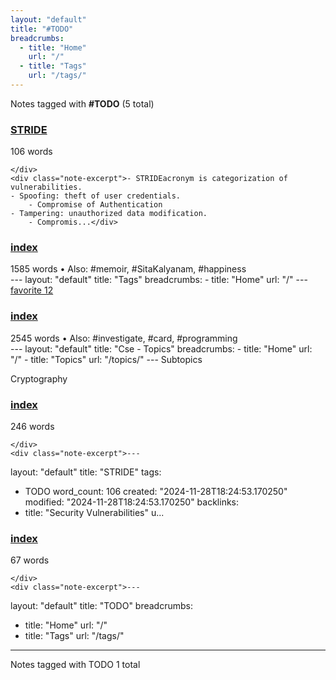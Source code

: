 ```yaml
---
layout: "default"
title: "#TODO"
breadcrumbs:
  - title: "Home"
    url: "/"
  - title: "Tags"
    url: "/tags/"
---
```

Notes tagged with **#TODO** (5 total)

<div class="note-grid">

<div class="note-card">
    <h3><a href="cse/cryptography/stride/">STRIDE</a></h3>
    <div class="note-meta">
        106 words
        
    </div>
    <div class="note-excerpt">- STRIDEacronym is categorization of vulnerabilities.
	- Spoofing: theft of user credentials.
		- Compromise of Authentication
	- Tampering: unauthorized data modification.
		- Compromis...</div>
</div>

<div class="note-card">
    <h3><a href="docs/tags/index/">index</a></h3>
    <div class="note-meta">
        1585 words
        • Also: #memoir, #SitaKalyanam, #happiness
    </div>
    <div class="note-excerpt">---
layout: "default"
title: "Tags"
breadcrumbs:
  - title: "Home"
    url: "/"
---
<div class="tag-cloud">
<a href="favorite/" class="tag" style="--tag-weight: 1.0">favorite 12</a>
<a href="progra...</div>
</div>

<div class="note-card">
    <h3><a href="docs/topics/cse/index/">index</a></h3>
    <div class="note-meta">
        2545 words
        • Also: #investigate, #card, #programming
    </div>
    <div class="note-excerpt">---
layout: "default"
title: "Cse - Topics"
breadcrumbs:
  - title: "Home"
    url: "/"
  - title: "Topics"
    url: "/topics/"
---
 Subtopics

 Cryptography

<div class="note-grid">

<div class=...</div>
</div>

<div class="note-card">
    <h3><a href="docs/cse/cryptography/stride/index/">index</a></h3>
    <div class="note-meta">
        246 words
        
    </div>
    <div class="note-excerpt">---
layout: "default"
title: "STRIDE"
tags:
  - TODO
word_count: 106
created: "2024-11-28T18:24:53.170250"
modified: "2024-11-28T18:24:53.170250"
backlinks:
  - title: "Security Vulnerabilities"
    u...</div>
</div>

<div class="note-card">
    <h3><a href="docs/tags/todo/index/">index</a></h3>
    <div class="note-meta">
        67 words
        
    </div>
    <div class="note-excerpt">---
layout: "default"
title: "TODO"
breadcrumbs:
  - title: "Home"
    url: "/"
  - title: "Tags"
    url: "/tags/"
---
Notes tagged with TODO 1 total

<div class="note-grid">

<div class="not...</div>
</div>
</div>